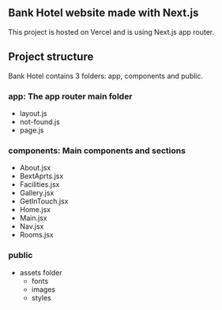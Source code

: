 ## Bank Hotel website made with Next.js
This project is hosted on Vercel and is using Next.js app router.
## Project structure
Bank Hotel contains 3 folders: app, components and public.
### app: The app router main folder
- layout.js
- not-found.js
- page.js
### components: Main components and sections
- About.jsx
- BextAprts.jsx
- Facilities.jsx
- Gallery.jsx
- GetInTouch.jsx
- Home.jsx
- Main.jsx
- Nav.jsx
- Rooms.jsx
### public
- assets folder
  - fonts
  - images
  - styles
